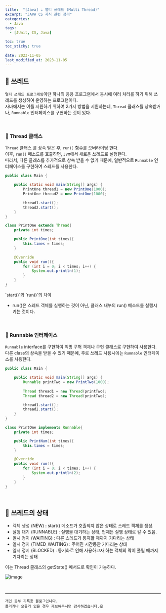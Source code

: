 ```yaml
---
title:  "[Java] ☕ 멀티 쓰레드 (Multi Thread)"
excerpt: "JAVA CS 지식 관련 정리"
categories:
  - Java
tags:
  - [JUnit, CS, Java]

toc: true
toc_sticky: true
 
date: 2023-11-05
last_modified_at: 2023-11-05
---
```



## 📖 쓰레드

`멀티 쓰레드 프로그래밍`이란 하나의 응용 프로그램에서 동시에 여러 처리를 하기 위해 쓰레드를 생성하여 운영하는 프로그램이다.   
자바에서는 이를 지원하기 위하여 2가지 방법을 지원하는데, `Thread` 클래스를 상속받거나, `Runnable` 인터페이스를 구현하는 것이 있다.  

<br>

### 🍄 Thread 클래스

`Thread` 클래스 를 상속 받은 후, `run()` 함수를 오버라이딩 한다.  
이후, `run()` 메소드를 호출하면, `JVM`에서 새로운 쓰레드로 실행한다.  
따라서, 다른 클래스를 추가적으로 상속 받을 수 없기 때문에, 일반적으로 `Runnable` 인터페이스를 구현하여 스레드를 사용한다.  

```java
public class Main {

    public static void main(String[] args) {
        PrintOne thread1 = new PrintOne(1000);
        PrintOne thread2 = new PrintOne(1000);

        thread1.start();
        thread2.start();
    }
}

class PrintOne extends Thread{
    private int times;

    public PrintOne(int times){
        this.times = times;
    }

    @Override
    public void run(){
        for (int i = 0; i < times; i++) {
            System.out.println(1);
        }
    }
}
```

<div class="notice--warning" markdown="1">
`start()`와 `run()`의 차이

 - run()은 스레드 객체를 실행하는 것이 아닌, 클래스 내부의 run() 메소드를 실행시키는 것이다.
</div>

<br>

### 🍄 Runnable 인터페이스

`Runnable` interface를 구현하여 익명 구혁 객체나 구현 클래스로 구현하여 사용한다.  
다른 class의 상속을 받을 수 있기 때문에, 주로 쓰레드 사용시에는 `Runnable` 인터페이스를 사용한다.  

```java
public class Main {

    public static void main(String[] args) {
        Runnable printTwo = new PrintTwo(1000);
        
        Thread thread1 = new Thread(printTwo);
        Thread thread2 = new Thread(printTwo);

        thread1.start();
        thread2.start();
    }
}

class PrintOne implements Runnable{
    private int times;

    public PrintNum(int times){
        this.times = times;
    }

    @Override
    public void run(){
        for (int i = 0; i < times; i++) {
            System.out.println(2);
        }
    }
}
```

<br>

## 📖 쓰레드의 상태

- 객체 생성 (NEW) : start() 메소드가 호출되지 않은 상태로 스레드 객체를 생성.
- 실행 대기 (RUNNABLE) : 실행을 대기하는 상태, 언제든 실행 상태로 갈 수 있음.
- 일시 정지 (WAITING) : 다른 스레드가 통지할 때까지 기다리는 상태
- 일시 정지 (TIMED_WAITING) : 주어진 시간동안 기다리는 상태
- 일시 정지 (BLOCKED) : 동기화로 인해 사용하고자 하는 객체의 락이 풀릴 때까지 기다리는 상태  

이는 Thread 클래스의 getState() 메서드로 확인이 가능하다.  

![image](https://github.com/yyechan0602/yyechan0602.github.io/assets/37824506/0a2571d2-d91d-4d0a-a891-464567c93d62)


<br>

***
    개인 공부 기록용 블로그입니다.
    틀리거나 오류가 있을 경우 제보해주시면 감사하겠습니다.😁